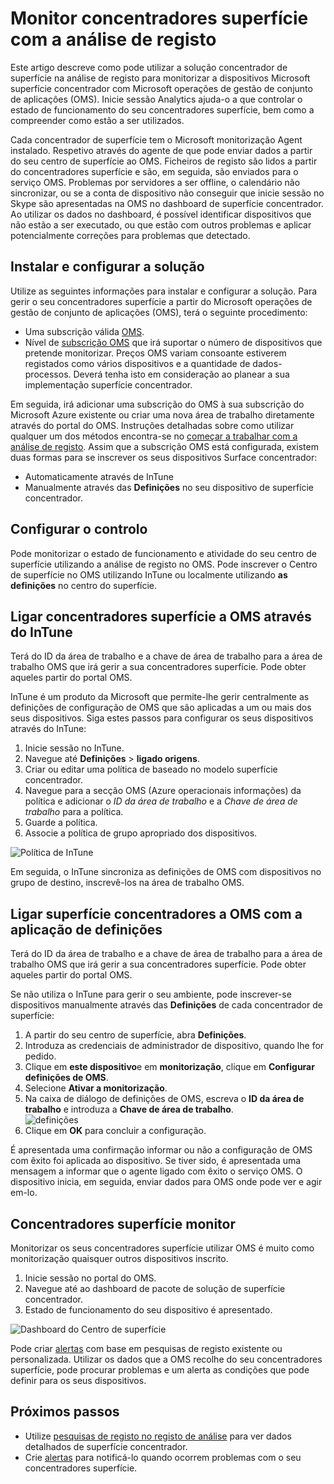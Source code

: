 <properties
    pageTitle="Monitorizar concentradores superfície com a análise de registo | Microsoft Azure"
    description="Utilize a solução de superfície concentrador para controlar o estado de funcionamento do seu concentradores superfície e compreender como estão a ser utilizados."
    services="log-analytics"
    documentationCenter=""
    authors="bandersmsft"
    manager="jwhit"
    editor=""/>

<tags
    ms.service="log-analytics"
    ms.workload="na"
    ms.tgt_pltfrm="na"
    ms.devlang="na"
    ms.topic="article"
    ms.date="08/11/2016"
    ms.author="banders"/>

# <a name="monitor-surface-hubs-with-log-analytics"></a>Monitor concentradores superfície com a análise de registo

Este artigo descreve como pode utilizar a solução concentrador de superfície na análise de registo para monitorizar a dispositivos Microsoft superfície concentrador com Microsoft operações de gestão de conjunto de aplicações (OMS). Inicie sessão Analytics ajuda-o a que controlar o estado de funcionamento do seu concentradores superfície, bem como a compreender como estão a ser utilizados.

Cada concentrador de superfície tem o Microsoft monitorização Agent instalado. Respetivo através do agente de que pode enviar dados a partir do seu centro de superfície ao OMS. Ficheiros de registo são lidos a partir do concentradores superfície e são, em seguida, são enviados para o serviço OMS. Problemas por servidores a ser offline, o calendário não sincronizar, ou se a conta de dispositivo não conseguir que inicie sessão no Skype são apresentadas na OMS no dashboard de superfície concentrador. Ao utilizar os dados no dashboard, é possível identificar dispositivos que não estão a ser executado, ou que estão com outros problemas e aplicar potencialmente correções para problemas que detectado.


## <a name="installing-and-configuring-the-solution"></a>Instalar e configurar a solução

Utilize as seguintes informações para instalar e configurar a solução. Para gerir o seu concentradores superfície a partir do Microsoft operações de gestão de conjunto de aplicações (OMS), terá o seguinte procedimento:

- Uma subscrição válida [OMS](http://www.microsoft.com/oms).
- Nível de [subscrição OMS](https://azure.microsoft.com/pricing/details/log-analytics/) que irá suportar o número de dispositivos que pretende monitorizar. Preços OMS variam consoante estiverem registados como vários dispositivos e a quantidade de dados-processos. Deverá tenha isto em consideração ao planear a sua implementação superfície concentrador.

Em seguida, irá adicionar uma subscrição do OMS à sua subscrição do Microsoft Azure existente ou criar uma nova área de trabalho diretamente através do portal do OMS. Instruções detalhadas sobre como utilizar qualquer um dos métodos encontra-se no [começar a trabalhar com a análise de registo](log-analytics-get-started.md). Assim que a subscrição OMS está configurada, existem duas formas para se inscrever os seus dispositivos Surface concentrador:

- Automaticamente através de InTune
- Manualmente através das **Definições** no seu dispositivo de superfície concentrador.

## <a name="set-up-monitoring"></a>Configurar o controlo

Pode monitorizar o estado de funcionamento e atividade do seu centro de superfície utilizando a análise de registo no OMS. Pode inscrever o Centro de superfície no OMS utilizando InTune ou localmente utilizando **as definições** no centro do superfície.

## <a name="connect-surface-hubs-to-oms-through-intune"></a>Ligar concentradores superfície a OMS através do InTune

Terá do ID da área de trabalho e a chave de área de trabalho para a área de trabalho OMS que irá gerir a sua concentradores superfície. Pode obter aqueles partir do portal OMS.

InTune é um produto da Microsoft que permite-lhe gerir centralmente as definições de configuração de OMS que são aplicadas a um ou mais dos seus dispositivos. Siga estes passos para configurar os seus dispositivos através do InTune:

1. Inicie sessão no InTune.
2. Navegue até **Definições** > **ligado origens**.
3. Criar ou editar uma política de baseado no modelo superfície concentrador.
4. Navegue para a secção OMS (Azure operacionais informações) da política e adicionar o *ID da área de trabalho* e a *Chave de área de trabalho* para a política.
5. Guarde a política.
6. Associe a política de grupo apropriado dos dispositivos.

  ![Política de InTune](./media/log-analytics-surface-hubs/intune.png)

Em seguida, o InTune sincroniza as definições de OMS com dispositivos no grupo de destino, inscrevê-los na área de trabalho OMS.

## <a name="connect-surface-hubs-to-oms-using-the-settings-app"></a>Ligar superfície concentradores a OMS com a aplicação de definições

Terá do ID da área de trabalho e a chave de área de trabalho para a área de trabalho OMS que irá gerir a sua concentradores superfície. Pode obter aqueles partir do portal OMS.

Se não utiliza o InTune para gerir o seu ambiente, pode inscrever-se dispositivos manualmente através das **Definições** de cada concentrador de superfície:

1. A partir do seu centro de superfície, abra **Definições**.
2. Introduza as credenciais de administrador de dispositivo, quando lhe for pedido.
3. Clique em **este dispositivo**e em **monitorização**, clique em **Configurar definições de OMS**.
4. Selecione **Ativar a monitorização**.
6. Na caixa de diálogo de definições de OMS, escreva o **ID da área de trabalho** e introduza a **Chave de área de trabalho**.  
  ![definições](./media/log-analytics-surface-hubs/settings.png)
7. Clique em **OK** para concluir a configuração.

É apresentada uma confirmação informar ou não a configuração de OMS com êxito foi aplicada ao dispositivo. Se tiver sido, é apresentada uma mensagem a informar que o agente ligado com êxito o serviço OMS. O dispositivo inicia, em seguida, enviar dados para OMS onde pode ver e agir em-lo.

## <a name="monitor-surface-hubs"></a>Concentradores superfície monitor

Monitorizar os seus concentradores superfície utilizar OMS é muito como monitorização quaisquer outros dispositivos inscrito.

1. Inicie sessão no portal do OMS.
2. Navegue até ao dashboard de pacote de solução de superfície concentrador.
3. Estado de funcionamento do seu dispositivo é apresentado.

  ![Dashboard do Centro de superfície](./media/log-analytics-surface-hubs/surface-hub-dashboard.png)

Pode criar [alertas](log-analytics-alerts.md) com base em pesquisas de registo existente ou personalizada. Utilizar os dados que a OMS recolhe do seu concentradores superfície, pode procurar problemas e um alerta as condições que pode definir para os seus dispositivos.


## <a name="next-steps"></a>Próximos passos

- Utilize [pesquisas de registo no registo de análise](log-analytics-log-searches.md) para ver dados detalhados de superfície concentrador.
- Crie [alertas](log-analytics-alerts.md) para notificá-lo quando ocorrem problemas com o seu concentradores superfície.
